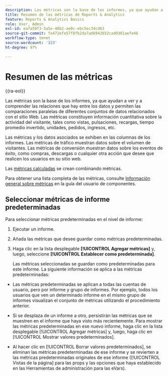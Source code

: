 ```yaml
---
description: Las métricas son la base de los informes, ya que ayudan a ver y a comprender las relaciones que hay entre los datos y permiten las comparaciones paralelas de diferentes conjuntos de datos relacionados con el sitio Web. Las métricas constituyen información cuantitativa sobre la actividad del visitante, tales como vistas, pulsaciones, recargas, tiempo promedio invertido, unidades, pedidos, ingresos, etc.
title: Resumen de las métricas de Reports & Analytics
feature: Reports & Analytics Basics
role: User, Admin
exl-id: ea7a59f3-5a5e-48b2-ae0c-ebc5ec34cd63
source-git-commit: fe472efe57f8fb2da7ad6942852cad0301aefe46
workflow-type: tm+mt
source-wordcount: '323'
ht-degree: 97%

---
```


# Resumen de las métricas

{{ra-eol}}

Las métricas son la base de los informes, ya que ayudan a ver y a comprender las relaciones que hay entre los datos y permiten las comparaciones paralelas de diferentes conjuntos de datos relacionados con el sitio Web. Las métricas constituyen información cuantitativa sobre la actividad del visitante, tales como vistas, pulsaciones, recargas, tiempo promedio invertido, unidades, pedidos, ingresos, etc.

Las métricas y los datos asociados se exhiben en las columnas de los informes. Las métricas de tráfico muestran datos sobre el volumen de visitantes. Las métricas de conversión muestran datos sobre los eventos de éxito, como compras, descargas o cualquier otra acción que desee que realicen los usuarios en su sitio web.

Las [métricas calculadas](/help/components/c-calcmetrics/cm-overview.md) se crean combinando métricas.

Para obtener una lista completa de las métricas, consulte [Información general sobre métricas](/help/components/metrics/overview.md) en la guía del usuario de componentes.

## Seleccionar métricas de informe predeterminadas

Para seleccionar métricas predeterminadas en el nivel de informe:

<!-- 

t_metrics_set_default.xml

 -->

1. Ejecutar un informe.
1. Añada las métricas que desee guardar como métricas predeterminadas.
1. Haga clic en la lista desplegable **[!UICONTROL Agregar métricas]** y, luego, seleccione **[!UICONTROL Establecer como predeterminada]**.

   Las métricas seleccionadas se guardan como predeterminadas para este informe. La siguiente información se aplica a las métricas predeterminadas:

* Las métricas predeterminadas se aplican a todas las cuentas de usuario, pero por informe y grupo de informes. Por ejemplo, todos los usuarios que ven un determinado informe en el mismo grupo de informes visualizan el conjunto de métricas utilizando el procedimiento anterior.
* Si se desplaza de un informe a otro, persistirán las métricas que se muestren en el informe que haya visto más recientemente. Para mostrar las métricas predeterminadas en ese nuevo informe, haga clic en la lista desplegable [!UICONTROL Agregar métricas] y, luego, haga clic en [!UICONTROL Mostrar valores predeterminados].

* Al hacer clic en [!UICONTROL Borrar valores predeterminados], se eliminan las métricas predeterminadas de ese informe y se revierten a las métricas predeterminadas originales de ese informe ([!UICONTROL Vistas de la página] para las props y las opciones que haya establecido en las Herramientas de administración para las eVars).
